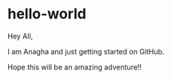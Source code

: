 # hello-world

Hey All,

I am Anagha and just getting started on GitHub.

Hope this will be an amazing adventure!!
